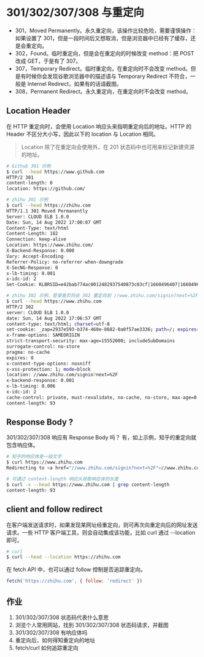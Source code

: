 # 301/302/307/308 与重定向

- 301，Moved Permanently。永久重定向，该操作比较危险，需要谨慎操作：如果设置了 301，但是一段时间后又想取消，但是浏览器中已经有了缓存，还是会重定向。
- 302，Found。临时重定向，但是会在重定向的时候改变 method：把 POST 改成 GET，于是有了 307。
- 307，Temporary Redirect。临时重定向，在重定向时不会改变 method。但是有时候你会发现谷歌浏览器中的描述语与 Temporary Redirect 不符合，一般是 Internel Redirect，如果有的话请截图。
- 308，Permanent Redirect。永久重定向，在重定向时不会改变 method。

## Location Header

在 HTTP 重定向时，会使用 Location 响应头来指明重定向后的地址。HTTP 的 Header 不区分大小写，因此以下的 location 与 Location 相同。

> Location 除了在重定向会使用外，在 201 状态码中也可用来标记新建资源的地址。

```bash
# Github 301 示例
$ curl --head https://www.github.com
HTTP/2 301
content-length: 0
location: https://github.com/

# zhihu 301 示例
$ curl --head https://zhihu.com
HTTP/1.1 301 Moved Permanently
Server: CLOUD ELB 1.0.0
Date: Sun, 14 Aug 2022 17:00:07 GMT
Content-Type: text/html
Content-Length: 182
Connection: keep-alive
Location: https://www.zhihu.com/
X-Backend-Response: 0.000
Vary: Accept-Encoding
Referrer-Policy: no-referrer-when-downgrade
X-SecNG-Response: 0
x-lb-timing: 0.001
x-idc-id: 2
Set-Cookie: KLBRSID=e42bab774ac0012482937540873c03cf|1660496407|1660496407; Path=/

# zhihu 302 示例，登录首页将会 302 重定向到 //www.zhihu.com/signin?next=%2F 登录页面
$ curl --head https://www.zhihu.com
HTTP/2 302
server: CLOUD ELB 1.0.0
date: Sun, 14 Aug 2022 17:06:57 GMT
content-type: text/html; charset=utf-8
set-cookie: _zap=2937e593-b374-460e-8682-0a0f57ae3336; path=/; expires=Tue, 13 Aug 2024 17:06:57 GMT; domain=.zhihu.com
x-frame-options: SAMEORIGIN
strict-transport-security: max-age=15552000; includeSubDomains
surrogate-control: no-store
pragma: no-cache
expires: 0
x-content-type-options: nosniff
x-xss-protection: 1; mode=block
location: //www.zhihu.com/signin?next=%2F
x-backend-response: 0.001
x-lb-timing: 0.006
x-idc-id: 2
cache-control: private, must-revalidate, no-cache, no-store, max-age=0
content-length: 93
```

## Response Body ?

301/302/307/308 响应有 Response Body 吗？
有，如上示例，知乎的重定向就包含响应体。

```bash
# 知乎的响应体是一段文字
$ curl https://www.zhihu.com
Redirecting to <a href="//www.zhihu.com/signin?next=%2F">//www.zhihu.com/signin?next=%2F</a>.

# 可通过 content-length 响应头获取响应体的长度
$ curl -s --head https://www.zhihu.com | grep content-length
content-length: 93
```

## client and follow redirect

在客户端发送请求时，如果发现某网址经重定向，则可再次向重定向后的网址发送请求。一些 HTTP 客户端工具，则会自动集成该功能，比如 curl 通过 --location 即可。

```bash
# curl
$ curl --head --location https://zhihu.com
```

在 fetch API 中，也可以通过 follow 控制是否追踪重定向。

```js
fetch('https://zhihu.com', { follow: 'redirect' })
```

## 作业

1. 301/302/307/308 状态码代表什么意思
2. 浏览个人常用网站，找到 301/302/307/308 状态码请求，并截图
3. 301/302/307/308 有响应体吗
4. 重定向后，如何得知重定向的地址
5. fetch/curl 如何追踪重定向
